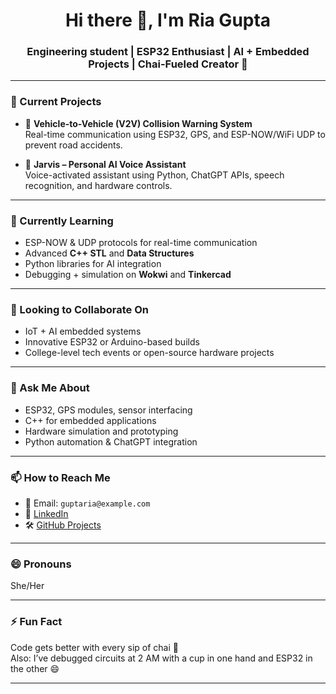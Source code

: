 <h1 align="center">Hi there 👋, I'm Ria Gupta</h1>
<h3 align="center">Engineering student | ESP32 Enthusiast | AI + Embedded Projects | Chai-Fueled Creator 🍵</h3>

---

### 🔭 Current Projects

- 🚗 **Vehicle-to-Vehicle (V2V) Collision Warning System**  
  Real-time communication using ESP32, GPS, and ESP-NOW/WiFi UDP to prevent road accidents.

- 🤖 **Jarvis – Personal AI Voice Assistant**  
  Voice-activated assistant using Python, ChatGPT APIs, speech recognition, and hardware controls.

---

### 🌱 Currently Learning

- ESP-NOW & UDP protocols for real-time communication  
- Advanced **C++ STL** and **Data Structures**  
- Python libraries for AI integration  
- Debugging + simulation on **Wokwi** and **Tinkercad**

---

### 👯 Looking to Collaborate On

- IoT + AI embedded systems  
- Innovative ESP32 or Arduino-based builds  
- College-level tech events or open-source hardware projects

---

### 💬 Ask Me About

- ESP32, GPS modules, sensor interfacing  
- C++ for embedded applications  
- Hardware simulation and prototyping  
- Python automation & ChatGPT integration

---

### 📫 How to Reach Me

- 📧 Email: `guptaria@example.com`  
- 💼 [LinkedIn](https://linkedin.com/in/your-profile)  
- 🛠️ [GitHub Projects](https://github.com/your-username)

---

### 😄 Pronouns

She/Her

---

### ⚡ Fun Fact

Code gets better with every sip of chai 🍵  
Also: I’ve debugged circuits at 2 AM with a cup in one hand and ESP32 in the other 😄

---

